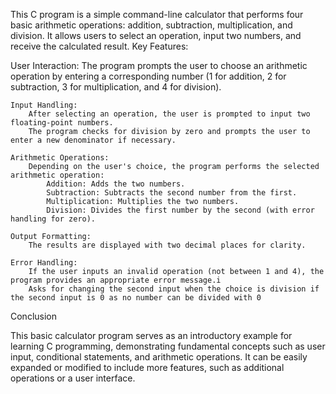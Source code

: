 This C program is a simple command-line calculator that performs four basic arithmetic operations: addition, subtraction, multiplication, and division. It allows users to select an operation, input two numbers, and receive the calculated result.
Key Features:

  User Interaction:
        The program prompts the user to choose an arithmetic operation by entering a corresponding number (1 for addition, 2 for subtraction, 3 for multiplication, and 4 for division).

    Input Handling:
        After selecting an operation, the user is prompted to input two floating-point numbers.
        The program checks for division by zero and prompts the user to enter a new denominator if necessary.

    Arithmetic Operations:
        Depending on the user's choice, the program performs the selected arithmetic operation:
            Addition: Adds the two numbers.
            Subtraction: Subtracts the second number from the first.
            Multiplication: Multiplies the two numbers.
            Division: Divides the first number by the second (with error handling for zero).

    Output Formatting:
        The results are displayed with two decimal places for clarity.

    Error Handling:
        If the user inputs an invalid operation (not between 1 and 4), the program provides an appropriate error message.i
        Asks for changing the second input when the choice is division if the second input is 0 as no number can be divided with 0

        
Conclusion

This basic calculator program serves as an introductory example for learning C programming, demonstrating fundamental concepts such as user input, conditional statements, and arithmetic operations. It can be easily expanded or modified to include more features, such as additional operations or a user interface.
